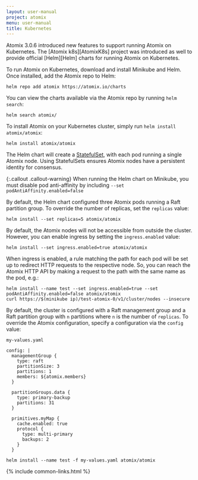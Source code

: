 ```yaml
---
layout: user-manual
project: atomix
menu: user-manual
title: Kubernetes
---
```


Atomix 3.0.6 introduced new features to support running Atomix on Kubernetes. The [Atomix k8s][AtomixK8s] project was introduced as well to provide official [Helm][Helm] charts for running Atomix on Kubernetes.

To run Atomix on Kubernetes, download and install Minikube and Helm. Once installed, add the Atomix repo to Helm:

```
helm repo add atomix https://atomix.io/charts
```

You can view the charts available via the Atomix repo by running `helm search`:

```
helm search atomix/
```

To install Atomix on your Kubernetes cluster, simply run `helm install atomix/atomix`:

```
helm install atomix/atomix
```

The Helm chart will create a [StatefulSet](https://kubernetes.io/docs/concepts/workloads/controllers/statefulset/), with each pod running a single Atomix node. Using StatefulSets ensures Atomix nodes have a persistent identity for consensus.

{:.callout .callout-warning}
When running the Helm chart on Minikube, you must disable pod anti-affinity by including `--set podAntiAffinity.enabled=false`

By default, the Helm chart configured three Atomix pods running a Raft partition group. To override the number of replicas, set the `replicas` value:

```
helm install --set replicas=5 atomix/atomix
```

By default, the Atomix nodes will not be accessible from outside the cluster. However, you can enable ingress by setting the `ingress.enabled` value:

```
helm install --set ingress.enabled=true atomix/atomix
```

When ingress is enabled, a rule matching the path for each pod will be set up to redirect HTTP requests to the respective node. So, you can reach the Atomix HTTP API by making a request to the path with the same name as the pod, e.g.:

```
helm install --name test --set ingress.enabled=true --set podAntiAffinity.enabled=false atomix/atomix
curl https://$(minikube ip)/test-atomix-0/v1/cluster/nodes --insecure
```

By default, the cluster is configured with a Raft management group and a Raft partition group with `n` partitions where `n` is the number of `replicas`. To override the Atomix configuration, specify a configuration via the `config` value:

`my-values.yaml`
```
config: |
  managementGroup {
    type: raft
    partitionSize: 3
    partitions: 1
    members: ${atomix.members}
  }

  partitionGroups.data {
    type: primary-backup
    partitions: 31
  }

  primitives.myMap {
    cache.enabled: true
    protocol {
      type: multi-primary
      backups: 2
    }
  }
```

```
helm install --name test -f my-values.yaml atomix/atomix
```

{% include common-links.html %}

